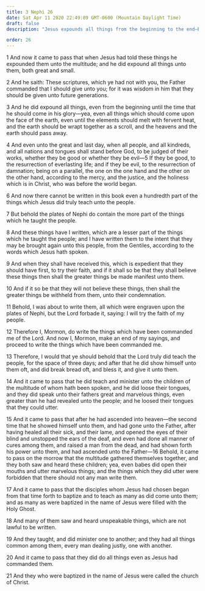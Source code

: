 ```yaml
---
title: 3 Nephi 26
date: Sat Apr 11 2020 22:49:09 GMT-0600 (Mountain Daylight Time)
draft: false
description: "Jesus expounds all things from the beginning to the end—Babes and children utter marvelous things that cannot be written—Those in the Church of Christ have all things in common among them. About A.D. 34."

order: 26
---
```

    
1 And now it came to pass that when Jesus had told these things he expounded them unto the multitude; and he did expound all things unto them, both great and small.

2 And he saith: These scriptures, which ye had not with you, the Father commanded that I should give unto you; for it was wisdom in him that they should be given unto future generations.

3 And he did expound all things, even from the beginning until the time that he should come in his glory—yea, even all things which should come upon the face of the earth, even until the elements should melt with fervent heat, and the earth should be wrapt together as a scroll, and the heavens and the earth should pass away.

4 And even unto the great and last day, when all people, and all kindreds, and all nations and tongues shall stand before God, to be judged of their works, whether they be good or whether they be evil—5 If they be good, to the resurrection of everlasting life; and if they be evil, to the resurrection of damnation; being on a parallel, the one on the one hand and the other on the other hand, according to the mercy, and the justice, and the holiness which is in Christ, who was before the world began.

6 And now there cannot be written in this book even a hundredth part of the things which Jesus did truly teach unto the people.

7 But behold the plates of Nephi do contain the more part of the things which he taught the people.

8 And these things have I written, which are a lesser part of the things which he taught the people; and I have written them to the intent that they may be brought again unto this people, from the Gentiles, according to the words which Jesus hath spoken.

9 And when they shall have received this, which is expedient that they should have first, to try their faith, and if it shall so be that they shall believe these things then shall the greater things be made manifest unto them.

10 And if it so be that they will not believe these things, then shall the greater things be withheld from them, unto their condemnation.

11 Behold, I was about to write them, all which were engraven upon the plates of Nephi, but the Lord forbade it, saying: I will try the faith of my people.

12 Therefore I, Mormon, do write the things which have been commanded me of the Lord. And now I, Mormon, make an end of my sayings, and proceed to write the things which have been commanded me.

13 Therefore, I would that ye should behold that the Lord truly did teach the people, for the space of three days; and after that he did show himself unto them oft, and did break bread oft, and bless it, and give it unto them.

14 And it came to pass that he did teach and minister unto the children of the multitude of whom hath been spoken, and he did loose their tongues, and they did speak unto their fathers great and marvelous things, even greater than he had revealed unto the people; and he loosed their tongues that they could utter.

15 And it came to pass that after he had ascended into heaven—the second time that he showed himself unto them, and had gone unto the Father, after having healed all their sick, and their lame, and opened the eyes of their blind and unstopped the ears of the deaf, and even had done all manner of cures among them, and raised a man from the dead, and had shown forth his power unto them, and had ascended unto the Father—16 Behold, it came to pass on the morrow that the multitude gathered themselves together, and they both saw and heard these children; yea, even babes did open their mouths and utter marvelous things; and the things which they did utter were forbidden that there should not any man write them.

17 And it came to pass that the disciples whom Jesus had chosen began from that time forth to baptize and to teach as many as did come unto them; and as many as were baptized in the name of Jesus were filled with the Holy Ghost.

18 And many of them saw and heard unspeakable things, which are not lawful to be written.

19 And they taught, and did minister one to another; and they had all things common among them, every man dealing justly, one with another.

20 And it came to pass that they did do all things even as Jesus had commanded them.

21 And they who were baptized in the name of Jesus were called the church of Christ.
